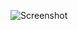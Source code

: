 ![Screenshot](https://raw.githubusercontent.com/Cryakl/Ultimate-RAT-Collection/refs/heads/main/G700Rat/G-700RATV6/Screenshot.png)
